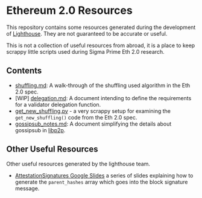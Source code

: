 # Ethereum 2.0 Resources

This repository contains some resources generated during the development of
[Lighthouse](https://github.com/sigp/lighthouse). They are not guaranteed to be
accurate or useful.

This is not a collection of useful resources from abroad, it is a place to
keep scrappy little scripts used during Sigma Prime Eth 2.0 research.

## Contents

- [shuffling.md](shuffling.md): A walk-through of the shuffling used algorithm in
  the Eth 2.0 spec.
- [WIP] [delegation.md](delegation.md): A document intending to define the
  requirements for a validator delegation function.
- [get_new_shuffling.py](get_new_shuffling/) - a very scrappy setup for
 examining the `get_new_shuffling()` code from the Eth 2.0 spec.
- [gossipsub_notes.md](gossipsub_notes.md): A document simplifying the details
  about gossipsub in [libp2p](https://libp2p.io/).


## Other Useful Resources

Other useful resources generated by the lighthouse team.

- [AttestationSignatures Google Slides](https://docs.google.com/presentation/d/15-LLKmQO6vAUMGxmiHpX1US9bofHpZoy_8Cc8IAc1nI/edit#slide=id.p) a series of slides explaining how to generate the `parent_hashes` array which goes into the block signature message.


